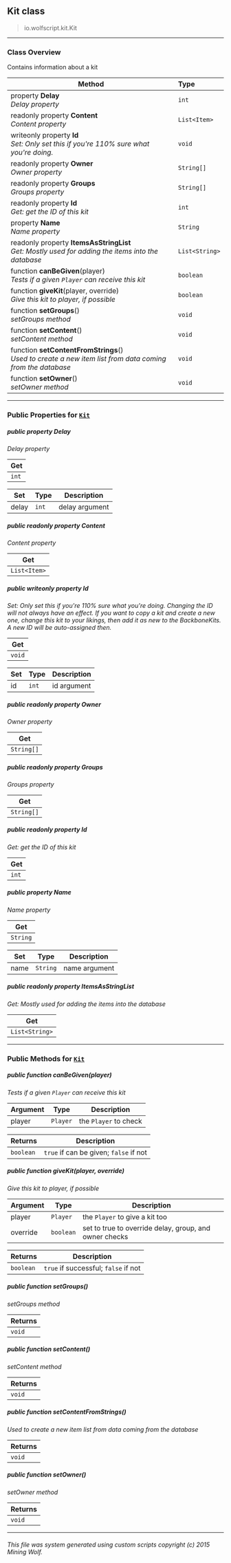 ## Kit __class__

>io.wolfscript.kit.Kit

---

### Class Overview

Contains information about a kit

Method | Type   
--- | :--- 
  property __Delay__ <br> _Delay property_ | `int`
 readonly property __Content__ <br> _Content property_ | `List<Item>`
 writeonly property __Id__ <br> _Set: Only set this if you're 110% sure what you're doing._ | `void`
 readonly property __Owner__ <br> _Owner property_ | `String[]`
 readonly property __Groups__ <br> _Groups property_ | `String[]`
 readonly property __Id__ <br> _Get: get the ID of this kit_ | `int`
  property __Name__ <br> _Name property_ | `String`
 readonly property __ItemsAsStringList__ <br> _Get: Mostly used for adding the items into the database_ | `List<String>`
 function __canBeGiven__(player) <br> _Tests if a given `Player` can receive this kit_ | `boolean`
 function __giveKit__(player, override) <br> _Give this kit to player, if possible_ | `boolean`
 function __setGroups__() <br> _setGroups method_ | `void`
 function __setContent__() <br> _setContent method_ | `void`
 function __setContentFromStrings__() <br> _Used to create a new item list from data coming from the database_ | `void`
 function __setOwner__() <br> _setOwner method_ | `void`



---


### Public Properties for [`Kit`](Kit.md)

##### <a id='delay'></a>public   property __Delay__

_Delay property_

Get | 
--- | 
`int` |

Set | Type | Description  
--- | --- | --- 
delay | `int` | delay argument


##### <a id='content'></a>public  readonly property __Content__

_Content property_

Get | 
--- | 
`List<Item>` |



##### <a id='id'></a>public  writeonly property __Id__

_Set: Only set this if you're 110% sure what you're doing. Changing the ID will not always have an effect. If you want to copy a kit and create a new one, change this kit to your likings, then add it as new to the BackboneKits. A new ID will be auto-assigned then._

Get | 
--- | 
`void` |

Set | Type | Description  
--- | --- | --- 
id | `int` | id argument


##### <a id='owner'></a>public  readonly property __Owner__

_Owner property_

Get | 
--- | 
`String[]` |



##### <a id='groups'></a>public  readonly property __Groups__

_Groups property_

Get | 
--- | 
`String[]` |



##### <a id='id'></a>public  readonly property __Id__

_Get: get the ID of this kit_

Get | 
--- | 
`int` |



##### <a id='name'></a>public   property __Name__

_Name property_

Get | 
--- | 
`String` |

Set | Type | Description  
--- | --- | --- 
name | `String` | name argument


##### <a id='itemsasstringlist'></a>public  readonly property __ItemsAsStringList__

_Get: Mostly used for adding the items into the database_

Get | 
--- | 
`List<String>` |



---

### Public Methods for [`Kit`](Kit.md)

##### <a id='canbegiven'></a>public  function __canBeGiven__(player)

_Tests if a given `Player` can receive this kit_

Argument | Type | Description  
--- | --- | --- 
player | `Player` | the `Player` to check

Returns | Description
--- | --- 
`boolean` | `true` if can be given; `false` if not


##### <a id='givekit'></a>public  function __giveKit__(player, override)

_Give this kit to player, if possible_

Argument | Type | Description  
--- | --- | --- 
player | `Player` | the `Player` to give a kit too
override | `boolean` | set to true to override delay, group, and owner checks

Returns | Description
--- | --- 
`boolean` | `true` if successful; `false` if not


##### <a id='setgroups'></a>public  function __setGroups__()

_setGroups method_

Returns | 
--- | 
`void` |


##### <a id='setcontent'></a>public  function __setContent__()

_setContent method_

Returns | 
--- | 
`void` |


##### <a id='setcontentfromstrings'></a>public  function __setContentFromStrings__()

_Used to create a new item list from data coming from the database_

Returns | 
--- | 
`void` |


##### <a id='setowner'></a>public  function __setOwner__()

_setOwner method_

Returns | 
--- | 
`void` |


---


###### This file was system generated using custom scripts copyright (c) 2015 Mining Wolf.
	

